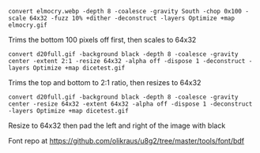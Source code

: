 `convert elmocry.webp -depth 8 -coalesce -gravity South -chop 0x100 -scale 64x32 -fuzz 10% +dither -deconstruct -layers Optimize +map elmocry.gif`

Trims the bottom 100 pixels off first, then scales to 64x32

`convert d20full.gif -background black -depth 8 -coalesce -gravity center -extent 2:1 -resize 64x32 -alpha off -dispose 1 -deconstruct -layers Optimize +map dicetest.gif`

Trims the top and bottom to 2:1 ratio, then resizes to 64x32

`convert d20full.gif -background black -depth 8 -coalesce -gravity center -resize 64x32 -extent 64x32 -alpha off -dispose 1 -deconstruct -layers Optimize +map dicetest.gif`

Resize to 64x32 then pad the left and right of the image with black


Font repo at https://github.com/olikraus/u8g2/tree/master/tools/font/bdf
